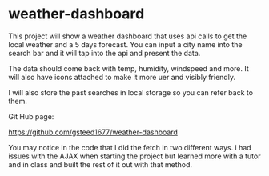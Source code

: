 # weather-dashboard

This project will show a weather dashboard that uses api calls to get the local weather and a 5 days forecast. You can input a city name into the search bar and it will tap into the api and present the data.

The data should come back with temp, humidity, windspeed and more. It will also have icons attached to make it more uer and visibly friendly.

I will also store the past searches in local storage so you can refer back to them.

Git Hub page:

https://github.com/gsteed1677/weather-dashboard

You may notice in the code that I did the fetch in two different ways. i had issues with the AJAX when starting the project but learned more with a tutor and in class and built the rest of it out with that method.
